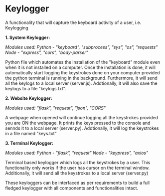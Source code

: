 # Keylogger
A functionality that will capture the keyboard activity of a user, i.e. Keylogging

**1. System Keylogger:**

_Modules used:
Python - "keyboard", "subprocess", "sys", "os", "requests"
Node - "express", "cors", "body-parser"_

Python file which automates the installation of the "keyboard" module even when it is not installed on a computer. Once the installation is done, it will automatically start logging the keystrokes done on your computer provided the python terminal is running in the background. 
Furthermore, it will send all the keylogs to a local server (server.js). 
Addtionally, it will also save the keylogs to a file "keylogs.txt". 

**2. Website Keylogger:**

_Modules used: "flask", "request", "json", "CORS"_

A webpage when opened will continue logging all the keystrokes provided you are ON the webpage. 
It prints the keys pressed to the console and sennds it to a local server (server.py). 
Addtionally, it will log the keystrokes in a file named "keys.txt" 

**3. Terminal Keylogger:**

_Modules used:
Python - "flask", "request"
Node - "keypress", "axios"_

Terminal based keylogger which logs all the keystrokes by a user. This functionality only works if the user has cursor on the terminal window. 
Additionally, it will send all the keystrokes to a local server (server.py)

These keyloggers can be interfaced as per requirements to build a full fledged keylogger with all components and functionalities intact. 
